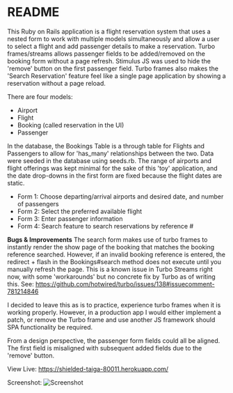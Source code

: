 # README

This Ruby on Rails application is a flight reservation system that uses a nested form to work with multiple models simultaneously and allow a user to select a flight and add passenger details to make a reservation. Turbo frames/streams allows passenger fields to be added/removed on the booking form without a page refresh. Stimulus JS was used to hide the 'remove' button on the first passenger field. Turbo frames also makes the 'Search Reservation' feature feel like a single page application by showing a reservation without a page reload.

There are four models:
- Airport
- Flight
- Booking (called reservation in the UI)
- Passenger

In the database, the Bookings Table is a through table for Flights and Passengers to allow for 'has_many' relationships between the two. Data were seeded in the database using seeds.rb. The range of airports and flight offerings was kept minimal for the sake of this 'toy' application, and the date drop-downs in the first form are fixed because the flight dates are static.

- Form 1: Choose departing/arrival airports and desired date, and number of passengers
- Form 2: Select the preferred available flight
- Form 3: Enter passenger information
- Form 4: Search feature to search reservations by reference #

**Bugs & Improvements**
The search form makes use of turbo frames to instantly render the show page of the booking that matches the booking reference searched. However, if an invalid booking reference is entered, the redirect + flash in the Bookings#search method does not execute until you manually refresh the page. This is a known issue in Turbo Streams right now, with some 'workarounds' but no concrete fix by Turbo as of writing this. See:  https://github.com/hotwired/turbo/issues/138#issuecomment-781214846 

I decided to leave this as is to practice, experience turbo frames when it is working properly. However, in a production app I would either implement a patch, or remove the Turbo frame and use another JS framework should SPA functionality be required.

From a design perspective, the passenger form fields could all be aligned. The first field is misaligned with subsequent added fields due to the 'remove' button.


View Live: https://shielded-taiga-80011.herokuapp.com/


Screenshot:
![Screenshot](./Screensht.png?raw=true "")



